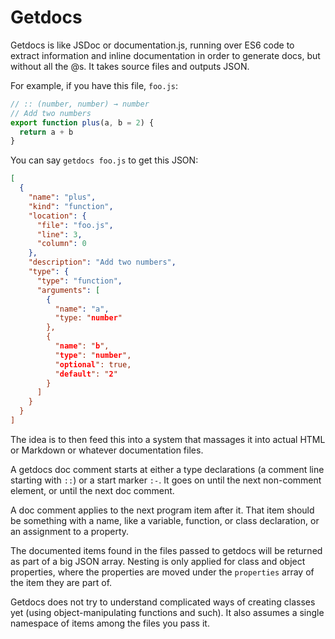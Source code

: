 # Getdocs

Getdocs is like JSDoc or documentation.js, running over ES6 code to
extract information and inline documentation in order to generate
docs, but without all the @s. It takes source files and outputs JSON.

For example, if you have this file, `foo.js`:

```javascript
// :: (number, number) → number
// Add two numbers
export function plus(a, b = 2) {
  return a + b
}
```

You can say `getdocs foo.js` to get this JSON:

```json
[
  {
    "name": "plus",
    "kind": "function",
    "location": {
      "file": "foo.js",
      "line": 3,
      "column": 0
    },
    "description": "Add two numbers",
    "type": {
      "type": "function",
      "arguments": [
        {
          "name": "a",
          "type: "number"
        },
        {
          "name": "b",
          "type": "number",
          "optional": true,
          "default": "2"
        }
      ]
    }
  }
]
```

The idea is to then feed this into a system that massages it into
actual HTML or Markdown or whatever documentation files.

A getdocs doc comment starts at either a type declarations (a comment
line starting with `::`) or a start marker `:-`. It goes on until the
next non-comment element, or until the next doc comment.

A doc comment applies to the next program item after it. That item
should be something with a name, like a variable, function, or class
declaration, or an assignment to a property.

The documented items found in the files passed to getdocs will be
returned as part of a big JSON array. Nesting is only applied for
class and object properties, where the properties are moved under the
`properties` array of the item they are part of.

Getdocs does not try to understand complicated ways of creating
classes yet (using object-manipulating functions and such). It also
assumes a single namespace of items among the files you pass it.
